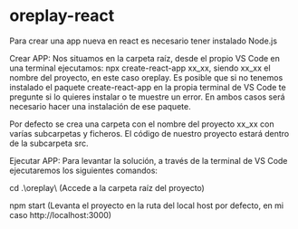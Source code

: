 # oreplay-react

Para crear una app nueva en react es necesario tener instalado Node.js

Crear APP:
Nos situamos en la carpeta raíz, desde el propio VS Code en una terminal ejecutamos: npx create-react-app xx_xx, siendo xx_xx el nombre del proyecto, en este caso oreplay.
Es posible que si no tenemos instalado el paquete create-react-app en la propia terminal de VS Code te pregunte si lo quieres instalar o te muestre un error. En ambos casos será necesario hacer una instalación de ese paquete.

Por defecto se crea una carpeta con el nombre del proyecto xx_xx con varías subcarpetas y ficheros. El código de nuestro proyecto estará dentro de la subcarpeta src.

Ejecutar APP:
Para levantar la solución, a través de la terminal de VS Code ejecutaremos los siguientes comandos:

cd .\oreplay\ (Accede a la carpeta raíz del proyecto)

npm start (Levanta el proyecto en la ruta del local host por defecto, en mi caso http://localhost:3000)
